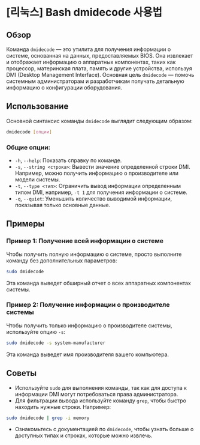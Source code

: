 # [리눅스] Bash dmidecode 사용법

## Обзор
Команда `dmidecode` — это утилита для получения информации о системе, основанная на данных, предоставляемых BIOS. Она извлекает и отображает информацию о аппаратных компонентах, таких как процессор, материнская плата, память и другие устройства, используя DMI (Desktop Management Interface). Основная цель `dmidecode` — помочь системным администраторам и разработчикам получать детальную информацию о конфигурации оборудования.

## Использование
Основной синтаксис команды `dmidecode` выглядит следующим образом:

```bash
dmidecode [опции]
```

### Общие опции:
- `-h`, `--help`: Показать справку по команде.
- `-s`, `--string <строка>`: Вывести значение определенной строки DMI. Например, можно получить информацию о производителе или модели системы.
- `-t`, `--type <тип>`: Ограничить вывод информации определенным типом DMI, например, `-t 1` для получения информации о системе.
- `-q`, `--quiet`: Уменьшить количество выводимой информации, показывая только основные данные.

## Примеры
### Пример 1: Получение всей информации о системе
Чтобы получить полную информацию о системе, просто выполните команду без дополнительных параметров:

```bash
sudo dmidecode
```

Эта команда выведет обширный отчет о всех аппаратных компонентах системы.

### Пример 2: Получение информации о производителе системы
Чтобы получить только информацию о производителе системы, используйте опцию `-s`:

```bash
sudo dmidecode -s system-manufacturer
```

Эта команда выведет имя производителя вашего компьютера.

## Советы
- Используйте `sudo` для выполнения команды, так как для доступа к информации DMI могут потребоваться права администратора.
- Для фильтрации вывода используйте команду `grep`, чтобы быстро находить нужные строки. Например:

```bash
sudo dmidecode | grep -i memory
```

- Ознакомьтесь с документацией по `dmidecode`, чтобы узнать больше о доступных типах и строках, которые можно извлечь.